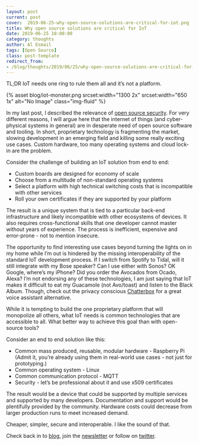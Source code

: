 ```yaml
---
layout: post
current: post
cover:  2019-06-25-why-open-source-solutions-are-critical-for-iot.png
title: Why open source solutions are critical for IoT
date: 2019-06-25 10:00:00
category: thoughts
author: Al Esmail
tags: [Open Source]
class: post-template
redirect_from:
- /blog/thoughts/2019/06/25/why-open-source-solutions-are-critical-for-IoT
---
```


TL;DR IoT needs one ring to rule them all and it’s not a platform.

{% asset blog/iot-monster.png srcset:width="1300 2x" srcset:width="650 1x" alt="No Image" class="img-fluid" %}

In my last post, I described the relevance of [open source security]({{site.url}}/blog/thoughts/2019/06/24/why-open-source-is-critical-for-infosec). For very different reasons, I will argue here that the internet of things (and cyber-physical systems in general) are in desperate need of open source software and tooling.  In short, proprietary technology is fragmenting the market, slowing development in an emerging field and killing some really exciting use cases.  Custom hardware, too many operating systems and cloud lock-in are the problem.

Consider the challenge of building an IoT solution from end to end:

* Custom boards are designed for economy of scale
* Choose from a multitude of non-standard operating systems
* Select a platform with high technical switching costs that is incompatible with other services
* Roll your own certificates if they are supported by your platform

The result is a unique system that is tied to a particular back-end infrastructure and likely incompatible with other ecosystems of devices.  It also requires cross-functional skills that one developer cannot master without years of experience.  The process is inefficient, expensive and error-prone - not to mention insecure.

The opportunity to find interesting use cases beyond turning the lights on in my home while I’m out is hindered by the missing interoperability of the standard IoT development process.  If I switch from Spotify to Tidal, will it still integrate with my Bose speaker? Can I use either with Sonos? OK Google, where’s my iPhone? Did you order the Avocados from Ocado, Alexa?  I’m not endorsing any of these technologies, I am just saying that IoT makes it difficult to eat my Guacamole (not Avo/toast) and listen to the Black Album.  Though, check out the privacy conscious [Chatterbox](https://blog.hackster.io/chatterbox-is-an-amazon-echo-like-device-that-protects-your-kids-privacy-dac95d4d3280) for a great voice assistant alternative.

While it is tempting to build the one proprietary platform that will monopolize all others, what IoT needs is common technologies that are accessible to all.  What better way to achieve this goal than with open-source tools?

Consider an end to end solution like this:
* Common mass produced, reusable, modular hardware - Raspberry Pi (Admit it, you’re already using them in real-world use cases - not just for prototyping.)
* Common operating system - Linux
* Common communication protocol - MQTT
* Security - let’s be professional about it and use x509 certificates

The result would be a device that could be supported by multiple services and supported by many developers.  Documentation and support would be plentifully provided by the community.  Hardware costs could decrease from larger production runs to meet increased demand.

Cheaper, simpler, secure and interoperable. I like the sound of that.

Check back in to [blog]({{site.url}}/blog), join the [newsletter](http://eepurl.com/ge0niv) or follow on [twitter](https://www.twitter.com/wottsecurity).
